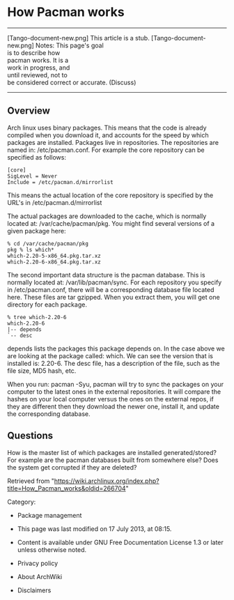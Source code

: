 How Pacman works
================

  ------------------------ ------------------------ ------------------------
  [Tango-document-new.png] This article is a stub.  [Tango-document-new.png]
                           Notes: This page's goal  
                           is to describe how       
                           pacman works. It is a    
                           work in progress, and    
                           until reviewed, not to   
                           be considered correct or 
                           accurate. (Discuss)      
  ------------------------ ------------------------ ------------------------

Overview
--------

Arch linux uses binary packages. This means that the code is already
compiled when you download it, and accounts for the speed by which
packages are installed. Packages live in repositories. The repositories
are named in: /etc/pacman.conf. For example the core repository can be
specified as follows:

    [core]
    SigLevel = Never
    Include = /etc/pacman.d/mirrorlist

This means the actual location of the core repository is specified by
the URL's in /etc/pacman.d/mirrorlist

The actual packages are downloaded to the cache, which is normally
located at: /var/cache/pacman/pkg. You might find several versions of a
given package here:

    % cd /var/cache/pacman/pkg
    pkg % ls which*
    which-2.20-5-x86_64.pkg.tar.xz  
    which-2.20-6-x86_64.pkg.tar.xz

The second important data structure is the pacman database. This is
normally located at: /var/lib/pacman/sync. For each repository you
specify in /etc/pacman.conf, there will be a corresponding database file
located here. These files are tar gzipped. When you extract them, you
will get one directory for each package.

    % tree which-2.20-6 
    which-2.20-6
    |-- depends
    `-- desc

depends lists the packages this package depends on. In the case above we
are looking at the package called: which. We can see the version that is
installed is: 2.20-6. The desc file, has a description of the file, such
as the file size, MD5 hash, etc.

When you run: pacman -Syu, pacman will try to sync the packages on your
computer to the latest ones in the external repositories. It will
compare the hashes on your local computer versus the ones on the
external repos, if they are different then they download the newer one,
install it, and update the corresponding database.

Questions
---------

How is the master list of which packages are installed generated/stored?
For example are the pacman databases built from somewhere else? Does the
system get corrupted if they are deleted?

Retrieved from
"https://wiki.archlinux.org/index.php?title=How_Pacman_works&oldid=266704"

Category:

-   Package management

-   This page was last modified on 17 July 2013, at 08:15.
-   Content is available under GNU Free Documentation License 1.3 or
    later unless otherwise noted.
-   Privacy policy
-   About ArchWiki
-   Disclaimers
